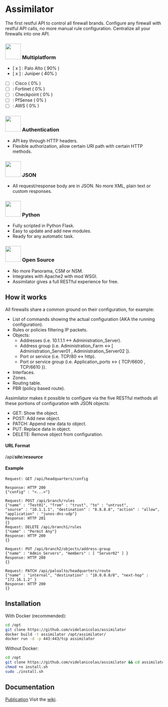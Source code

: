 # Assimilator

The first restful API to control all firewall brands. Configure any firewall with restful API calls, no more manual rule configuration. Centralize all your firewalls into one API.

### <img src="http://www.firewallmonitor.org/images/firewall.png.pagespeed.ce.cEIPwrb8KY.png" width=50 /> Multiplatform

- [ x ] : Palo Alto ( 90% )
- [ x ] : Juniper ( 40% )
- [   ] : Cisco ( 0% )
- [   ] : Fortinet ( 0% )
- [   ] : Checkpoint ( 0% )
- [   ] : PfSense ( 0% )
- [   ] : AWS ( 0% )

### <img src="http://www.iconsdb.com/icons/preview/orange/key-xxl.png" width=50 /> Authentication

 - API key through HTTP headers.
 - Flexible authorization, allow certain URI path with certain HTTP methods.

### <img src="http://cdn.crunchify.com/wp-content/uploads/2012/10/json_logo.png" width=50 /> JSON

 - All request/response body are in JSON. No more XML, plain text or custom responses.

### <img src="https://www.python.org/static/opengraph-icon-200x200.png" width=50 /> Python

 - Fully scripted in Python Flask.
 - Easy to update and add new modules.
 - Ready for any automatic task.

### <img src="https://upload.wikimedia.org/wikipedia/commons/thumb/4/42/Opensource.svg/220px-Opensource.svg.png" width=50 /> Open Source

 - No more Panorama, CSM or NSM.
 - Integrates with Apache2 with mod WSGI.
 - Assimilator gives a full RESTful experience for free.

## How it works

All firewalls share a common ground on their configuration, for example:

 - List of commands showing the actual configuration (AKA the running configuration).
 - Rules or policies filtering IP packets.
 - Objects:
	 - Addresses (i.e. 10.1.1.1 <-> Administration_Server).
	 - Address group (i.e. Administration_Farm <-> [ Administration_Server01 , Administration_Server02 ]).
	 - Port or service (i.e. TCP/80 <-> http).
	 - Port or service group (i.e. Application_ports <-> { TCP/6600 , TCP/6610 }).
 - Interfaces.
 - Zones.
 - Routing table.
 - PBR (policy based route).

Assimilator makes it possible to configure via the five RESTful methods all these portions of configuration with JSON objects:

 - GET: Show the object.
 - POST: Add new object.
 - PATCH: Append new data to object.
 - PUT: Replace data in object.
 - DELETE: Remove object from configuration.

#### URL Format
/api/***site***/***resource***

#### Example
```
Request: GET /api/headquarters/config

Response: HTTP 200
{"config" : "<...>"}

Request: POST /api/branch/rules
{"name" : "Test01", "from" : "trust", "to" : "untrust",
"source" : "10.1.1.1", "destination" : "8.8.8.8", "action" : "allow",
"application" : "junos-dns-udp"}
Response: HTTP 201
{}
Request: DELETE /api/branch1/rules
{"name" : "Permit Any"}
Response: HTTP 200
{}

Request: PUT /api/branch2/objects/address-group
{"name" : "Admin_Servers", "members" : [ "Server02" ] }
Response: HTTP 200
{}

Request: PATCH /api/paloalto/headquarters/route
{"name" : "internal", "destination" : "10.0.0.0/8", "next-hop" : "172.16.1.2" }
Response: HTTP 200
{}
```
## Installation
With Docker (recommended):

```bash
cd /opt
git clone https://github.com/videlanicolas/assimilator
docker build -t assimilator /opt/assimilator/
docker run -d -p 443:443/tcp assimilator
```
Without Docker:
```bash
cd /opt
git clone https://github.com/videlanicolas/assimilator && cd assimilator
chmod +x install.sh
sudo ./install.sh
```

## Documentation
<a href="https://s3.amazonaws.com/assimilator/Assimilatorpaper.pdf">Publication</a>
Visit the <a href="https://github.com/videlanicolas/assimilator/wiki">wiki</a>.
